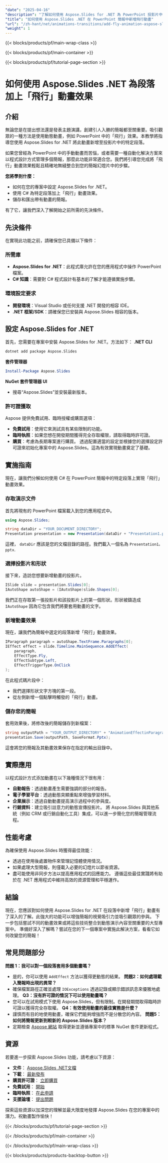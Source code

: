 ```yaml
---
"date": "2025-04-16"
"description": "了解如何使用 Aspose.Slides for .NET 為 PowerPoint 投影片中的特定段落新增「飛行」動畫。使用動態效果增強您的簡報效果。"
"title": "如何使用 Aspose.Slides .NET 在 PowerPoint 簡報中新增飛行動畫"
"url": "/zh-hant/net/animations-transitions/add-fly-animation-aspose-slides-net/"
"weight": 1
---
```


{{< blocks/products/pf/main-wrap-class >}}

{{< blocks/products/pf/main-container >}}

{{< blocks/products/pf/tutorial-page-section >}}
# 如何使用 Aspose.Slides .NET 為段落加上「飛行」動畫效果
## 介紹
無論您是在提出想法還是發表主題演講，創建引人入勝的簡報都至關重要。吸引觀眾的一種方法是使用動態動畫，例如 PowerPoint 中的「飛行」效果。本教學將指導您使用 Aspose.Slides for .NET 將此動畫新增至投影片中的特定段落。

如果您曾經為 PowerPoint 中的手動動畫而苦惱，或者需要一種自動化解決方案來以程式設計方式管理多個簡報，那麼此功能非常適合您。我們將引導您完成將「飛行」動畫效果輕鬆且精確地無縫整合到您的簡報幻燈片中的步驟。

**您將學到什麼：**
- 如何在您的專案中設定 Aspose.Slides for .NET。
- 使用 C# 為特定段落加上「飛行」動畫效果。
- 儲存和匯出帶有動畫的簡報。

有了它，讓我們深入了解開始之前所需的先決條件。
## 先決條件
在實現此功能之前，請確保您已具備以下條件：
### 所需庫
- **Aspose.Slides for .NET**：此程式庫允許在您的應用程式中操作 PowerPoint 檔案。
- **C# 知識**：需要對 C# 程式設計有基本的了解才能遵循實施步驟。
### 環境設定要求
- **開發環境**：Visual Studio 或任何支援 .NET 開發的相容 IDE。
- **.NET 框架/SDK**：請確保您已安裝與 Aspose.Slides 相容的版本。
## 設定 Aspose.Slides for .NET
首先，您需要在專案中安裝 Aspose.Slides for .NET。方法如下：
**.NET CLI**
```bash
dotnet add package Aspose.Slides
```
**套件管理器**
```powershell
Install-Package Aspose.Slides
```
**NuGet 套件管理器 UI**
- 搜尋“Aspose.Slides”並安裝最新版本。
### 許可證獲取
Aspose 提供免費試用、臨時授權或購買選項：
- **免費試用**：使用它來測試具有某些限制的功能。
- **臨時執照**：如果您想在開發期間獲得完全存取權限，請取得臨時許可證。
- **購買**：考慮為長期專案進行購買。
透過配置適當的設定並根據您的選擇設定許可證來初始化專案中的 Aspose.Slides。這為有效實現動畫奠定了基礎。
## 實施指南
現在，讓我們分解如何使用 C# 在 PowerPoint 簡報中的特定段落上實現「飛行」動畫效果。
### 存取演示文件
首先將現有的 PowerPoint 檔案載入到您的應用程式中。
```csharp
using Aspose.Slides;

string dataDir = "YOUR_DOCUMENT_DIRECTORY";
Presentation presentation = new Presentation(dataDir + "Presentation1.pptx");
```
這裡， `dataDir` 應該是您的文檔目錄的路徑。我們載入一個名為 `Presentation1。pptx`.
### 選擇投影片和形狀
接下來，造訪您想要新增動畫的投影片。
```csharp
ISlide slide = presentation.Slides[0];
IAutoShape autoShape = (IAutoShape)slide.Shapes[0];
```
我們正在存取第一張投影片和該投影片上的第一個形狀。形狀被鑄造成 `IAutoShape` 因為它包含我們將要套用動畫的文字。
### 新增動畫效果
現在，讓我們為簡報中選定的段落新增「飛行」動畫效果。
```csharp
IParagraph paragraph = autoShape.TextFrame.Paragraphs[0];
IEffect effect = slide.Timeline.MainSequence.AddEffect(
    paragraph, 
    EffectType.Fly, 
    EffectSubtype.Left, 
    EffectTriggerType.OnClick
);
```
在此程式碼片段中：
- 我們選擇形狀文字方塊的第一段。
- 從左側新增一個點擊時觸發的「飛行」動畫。
### 儲存您的簡報
套用效果後，將修改後的簡報儲存到新檔案：
```csharp
string outputPath = "YOUR_OUTPUT_DIRECTORY" + "AnimationEffectinParagraph.pptx";
presentation.Save(outputPath, SaveFormat.Pptx);
```
這會將您的簡報及其動畫效果保存在指定的輸出目錄中。
## 實際應用
以程式設計方式添加動畫在以下幾種情況下很有用：
- **自動報告**：透過動畫產生需要強調的部分的報告。
- **電子學習平台**：透過動態突顯重點來增強學習材料。
- **企業展示**：透過自動動畫提高演示過程中的參與度。
- **行銷資料**：建立吸引註意力的動態宣傳投影片。
將 Aspose.Slides 與其他系統（例如 CRM 或行銷自動化工具）集成，可以進一步簡化您的簡報管理流程。
## 性能考慮
為確保使用 Aspose.Slides 時獲得最佳效能：
- 透過在使用後處置物件來管理記憶體使用情況。
- 如果處理大型簡報，則僅載入必要的幻燈片以節省資源。
- 盡可能使用非同步方法以提高應用程式的回應能力。
遵循這些最佳實踐將有助於在 .NET 應用程式中維持高效的資源管理和平穩運作。
## 結論
現在，您應該對如何使用 Aspose.Slides for .NET 在段落中新增「飛行」動畫有了深入的了解。此強大的功能可以增強簡報的視覺吸引力並吸引觀眾的參與。
下一步包括嘗試不同的動畫效果或將這些技術整合到動態演示內容至關重要的大型專案中。
準備好深入了解嗎？嘗試在您的下一個專案中實施此解決方案，看看它如何改變您的簡報！
## 常見問題部分
**問題 1：我可以對一個段落套用多個動畫嗎？**
- 是的，你可以使用 `AddEffect` 方法以獲得更動態的結果。
**問題2：如何處理載入簡報時出現的異常？**
- 確保檔案路徑正確並處理 `IOExceptions` 透過記錄或顯示錯誤訊息來優雅地處理。
**Q3：沒有許可證的情況下可以使用動畫嗎？**
- 您可以在試用模式下使用 Aspose.Slides，但有限制。在開發期間取得臨時許可證以獲得完全存取權。
**Q4：有效使用動畫的最佳實務是什麼？**
- 謹慎而有目的地使用動畫，確保它們能夠增強而不是分散您的內容。
**問題5：如何將簡報更新到較新的 Aspose.Slides 版本？**
- 定期檢查 [Aspose 網站](https://releases.aspose.com/slides/net/) 取得更新並遵循專案中的標準 NuGet 套件更新程式。
## 資源
若要進一步探索 Aspose.Slides 功能，請考慮以下資源：
- **文件**： [Aspose.Slides .NET文檔](https://reference.aspose.com/slides/net/)
- **下載**： [最新發布](https://releases.aspose.com/slides/net/)
- **購買許可證**： [立即購買](https://purchase.aspose.com/buy)
- **免費試用**： [開始](https://releases.aspose.com/slides/net/)
- **臨時執照**： [在此申請](https://purchase.aspose.com/temporary-license/)
- **支援論壇**： [提出問題](https://forum.aspose.com/c/slides/11)

探索這些資源以加深您的理解並最大限度地發揮 Aspose.Slides 在您的專案中的潛力。祝動畫製作愉快！

{{< /blocks/products/pf/tutorial-page-section >}}

{{< /blocks/products/pf/main-container >}}

{{< /blocks/products/pf/main-wrap-class >}}

{{< blocks/products/products-backtop-button >}}